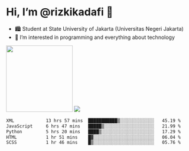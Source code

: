 # Hi, I’m @rizkikadafi 👋
- 🏙 Student at State University of Jakarta (Universitas Negeri Jakarta)
- 👀 I’m interested in programming and everything about technology
<img height="180em" src="https://github-readme-stats.vercel.app/api?username=rizkikadafi&show_icons=true&hide_border=true&&count_private=true&include_all_commits=true" />
<img src="https://github-readme-stats.vercel.app/api/top-langs/?username=rizkikadafi&show_icons=true&hide_border=true&&count_private=true&include_all_commits=true" />

<!--START_SECTION:waka-->

```txt
XML            13 hrs 57 mins  ███████████▒░░░░░░░░░░░░░   45.19 %
JavaScript     6 hrs 47 mins   █████▒░░░░░░░░░░░░░░░░░░░   21.99 %
Python         5 hrs 20 mins   ████▒░░░░░░░░░░░░░░░░░░░░   17.29 %
HTML           1 hr 51 mins    █▓░░░░░░░░░░░░░░░░░░░░░░░   06.04 %
SCSS           1 hr 46 mins    █▒░░░░░░░░░░░░░░░░░░░░░░░   05.76 %
```

<!--END_SECTION:waka-->

<!---
rizkikadafi/rizkikadafi is a ✨ special ✨ repository because its `README.md` (this file) appears on your GitHub profile.
You can click the Preview link to take a look at your changes.
--->
